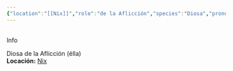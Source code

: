 ```yaml
---
{"location":"[[Nix]]","role":"de la Aflicción","species":"Diosa","pronouns":"élla","reference":"","description":"Diosa de la Aflicción (élla)","statblock":"","patron":"","type":"Personas","dg-publish":true,"dg-publish-dm":true,"permalink":"/personas/farika/","dgPassFrontmatter":true}
---
```


<p><span><div data-callout-metadata="" data-callout-fold="" data-callout="info" class="callout node-insert-event"><div class="callout-title" dir="auto"><div class="callout-icon"><svg width="16" height="16"></svg></div><div class="callout-title-inner">Info</div></div><div class="callout-content">
<p dir="auto">Diosa de la Aflicción (élla)<br>
<strong>Locación:</strong> <a data-tooltip-position="top" aria-label="Lugares/Nix.md" data-href="Lugares/Nix.md" href="Lugares/Nix.md" class="internal-link" target="_blank" rel="noopener nofollow">Nix</a></p>
</div></div></span></p>